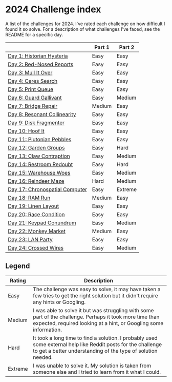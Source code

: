 # 2024 Challenge index

A list of the challenges for 2024. I've rated each challenge on how difficult I found it so solve. For a description of what challenges I've faced, see the README for a specific day.

|                                         | Part 1  | Part 2  |
| --------------------------------------- | ------- | ------- |
| [Day 1: Historian Hysteria](./01/)      | Easy    | Easy    |
| [Day 2: Red-Nosed Reports](./02/)       | Easy    | Easy    |
| [Day 3: Mull It Over](./03/)            | Easy    | Easy    |
| [Day 4: Ceres Search](./04/)            | Easy    | Easy    |
| [Day 5: Print Queue](./05/)             | Easy    | Easy    |
| [Day 6: Guard Gallivant](./06/)         | Easy    | Medium  |
| [Day 7: Bridge Repair](./07/)           | Medium  | Easy    |
| [Day 8: Resonant Collinearity](./08)    | Easy    | Easy    |
| [Day 9: Disk Fragmenter](./09/)         | Easy    | Easy    |
| [Day 10: Hoof It](./10/)                | Easy    | Easy    |
| [Day 11: Plutonian Pebbles](./11/)      | Easy    | Easy    |
| [Day 12: Garden Groups](./12/)          | Easy    | Hard    |
| [Day 13: Claw Contraption](./13/)       | Easy    | Medium  |
| [Day 14: Restroom Redoubt](./14/)       | Easy    | Hard    |
| [Day 15: Warehouse Woes](./15/)         | Easy    | Medium  |
| [Day 16: Reindeer Maze](./16/)          | Hard    | Medium  |
| [Day 17: Chronospatial Computer](./17/) | Easy    | Extreme |
| [Day 18: RAM Run](./18/)                | Medium  | Easy    |
| [Day 19: Linen Layout](./19/)           | Easy    | Easy    |
| [Day 20: Race Condition](./20/)         | Easy    | Easy    |
| [Day 21: Keypad Conundrum](./21/)       | Easy    | Medium  |
| [Day 22: Monkey Market](./22/)          | Medium  | Easy    |
| [Day 23: LAN Party](./23/)              | Easy    | Easy    |
| [Day 24: Crossed Wires](./24/)          | Easy    | Medium  |

## Legend

| Rating  | Description
| ------- | ------------
| Easy    | The challenge was easy to solve, it may have taken a few tries to get the right solution but it didn't require any hints or Googling.
| Medium  | I was able to solve it but was struggling with some part of the challenge. Perhaps it took more time than expected, required looking at a hint, or Googling some information.
| Hard    | It took a long time to find a solution. I probably used some external help like Reddit posts for the challenge to get a better understanding of the type of solution needed.
| Extreme | I was unable to solve it. My solution is taken from someone else and I tried to learn from it what I could.